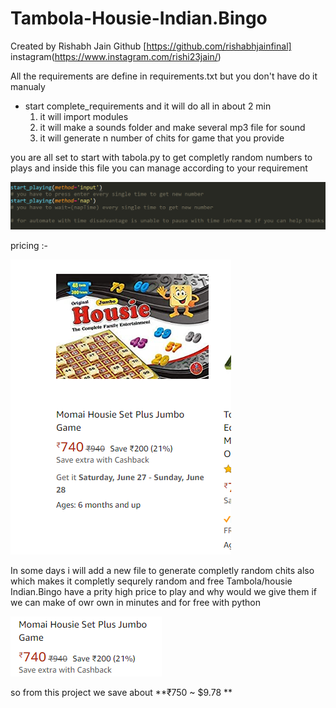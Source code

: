 # Tambola-Housie-Indian.Bingo
Created by Rishabh Jain Github [https://github.com/rishabhjainfinal] instagram(https://www.instagram.com/rishi23jain/)

All the requirements are define in requirements.txt
but you don't have do it manualy
 - start complete_requirements and it will do all in about 2 min
    1. it will import modules
    2. it will make a sounds folder and make several mp3 file for sound 
    3. it will generate n number of chits for game that you provide 

you are all set to start with tabola.py to get completly random numbers to plays and inside this file you can manage according to your requirement

<p align="center">
  <img src=https://github.com/rishabhjainfinal/Tambola-Housie-Indian.Bingo/blob/master/readme%20requirement/info.png >
</p>

pricing :-
<p align="left">
  <img src=https://github.com/rishabhjainfinal/Tambola-Housie-Indian.Bingo/blob/master/readme%20requirement/Screenshot%20(42).png >
</p>

In some days i will add a new file to generate completly random chits also which makes it completly sequrely random and free
Tambola/housie Indian.Bingo have a prity high price to play and why would we give them if we can make of owr own in minutes and for free with python

<p align="left">
  <img src=https://github.com/rishabhjainfinal/Tambola-Housie-Indian.Bingo/blob/master/readme%20requirement/cost.png>
</p>

so from this project we save about **₹750 ~ $9.78 **

